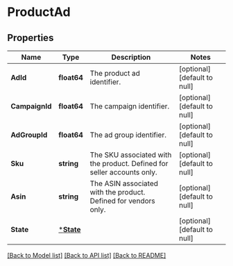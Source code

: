 # ProductAd

## Properties
Name | Type | Description | Notes
------------ | ------------- | ------------- | -------------
**AdId** | **float64** | The product ad identifier. | [optional] [default to null]
**CampaignId** | **float64** | The campaign identifier. | [optional] [default to null]
**AdGroupId** | **float64** | The ad group identifier. | [optional] [default to null]
**Sku** | **string** | The SKU associated with the product. Defined for seller accounts only. | [optional] [default to null]
**Asin** | **string** | The ASIN associated with the product. Defined for vendors only. | [optional] [default to null]
**State** | [***State**](State.md) |  | [optional] [default to null]

[[Back to Model list]](../README.md#documentation-for-models) [[Back to API list]](../README.md#documentation-for-api-endpoints) [[Back to README]](../README.md)

